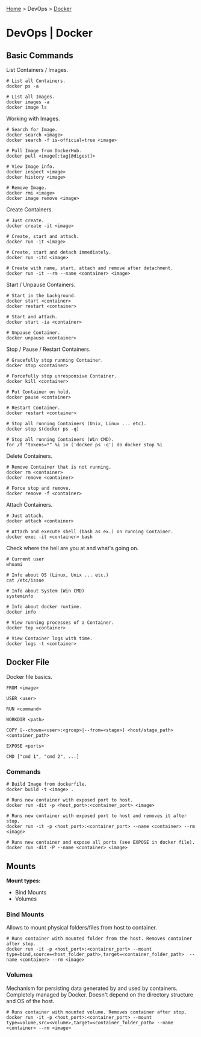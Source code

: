[Home](../index.md) > DevOps > [Docker](./docker.md)

# DevOps | Docker

## Basic Commands

List Containers / Images.

```text
# List all Containers.
docker ps -a

# List all Images.
docker images -a
docker image ls
```

Working with Images.

```text
# Search for Image.
docker search <image>
docker search -f is-official=true <image>

# Pull Image from DockerHub.
docker pull <image[:tag|@digest]>

# View Image info.
docker inspect <image>
docker history <image>

# Remove Image.
docker rmi <image>
docker image remove <image>
```

Create Containers.

```text
# Just create.
docker create -it <image>

# Create, start and attach.
docker run -it <image>

# Create, start and detach immediately.
docker run -itd <image>

# Create with name, start, attach and remove after detachment.
docker run -it --rm --name <container> <image>
```

Start / Unpause Containers.

```text
# Start in the background.
docker start <container>
docker restart <container>

# Start and attach.
docker start -ia <container>

# Unpause Container.
docker unpause <container>
```

Stop / Pause / Restart Containers.

```text
# Gracefully stop running Container.
docker stop <container>

# Forcefully stop unresponsive Container.
docker kill <container>

# Put Container on hold.
docker pause <container>

# Restart Container.
docker restart <container>

# Stop all running Containers (Unix, Linux ... etc).
docker stop $(docker ps -q)

# Stop all running Containers (Win CMD).
for /f "tokens=*" %i in ('docker ps -q') do docker stop %i
```

Delete Containers.

```text
# Remove Container that is not running.
docker rm <container>
docker remove <container>

# Force stop and remove.
docker remove -f <container>
```

Attach Containers.

```text
# Just attach.
docker attach <container>

# Attach and execute shell (bash as ex.) on running Container.
docker exec -it <container> bash
```

Check where the hell are you at and what's going on.

```text
# Current user
whoami

# Info about OS (Linux, Unix ... etc.)
cat /etc/issue

# Info about System (Win CMD)
systeminfo

# Info about docker runtime.
docker info

# View running processes of a Container.
docker top <container>

# View Container logs with time.
docker logs -t <container>
```

## Docker File

Docker file basics.

```text
FROM <image>

USER <user>

RUN <command>

WORKDIR <path>

COPY [--chown=<user>:<group>|--from=<stage>] <host/stage_path> <container_path>

EXPOSE <ports>

CMD ["cmd 1", "cmd 2", ...]
```

### Commands

```text
# Build Image from dockerfile.
docker build -t <image> .

# Runs new container with exposed port to host.
docker run -dit -p <host_port>:<container_port> <image>

# Runs new container with exposed port to host and removes it after stop.
docker run -it -p <host_port>:<container_port> --name <container> --rm <image>

# Runs new container and expose all ports (see EXPOSE in docker file).
docker run -dit -P --name <container> <image>
```

## Mounts

**Mount types:**

- Bind Mounts
- Volumes

### Bind Mounts

Allows to mount physical folders/files from host to container.

```text
# Runs container with mounted folder from the host. Removes container after stop.
docker run -it -p <host_port>:<container_port> --mount type=bind,source=<host_folder_path>,target=<container_folder_path>  --name <container> --rm <image>
```

### Volumes

Mechanism for persisting data generated by and used by containers. Completely managed by Docker. Doesn't depend on the directory structure and OS of the host.

```
# Runs container with mounted volume. Removes container after stop.
docker run -it -p <host_port>:<container_port> --mount type=volume,src=<volume>,target=<container_folder_path> --name <container> --rm <image>
```

